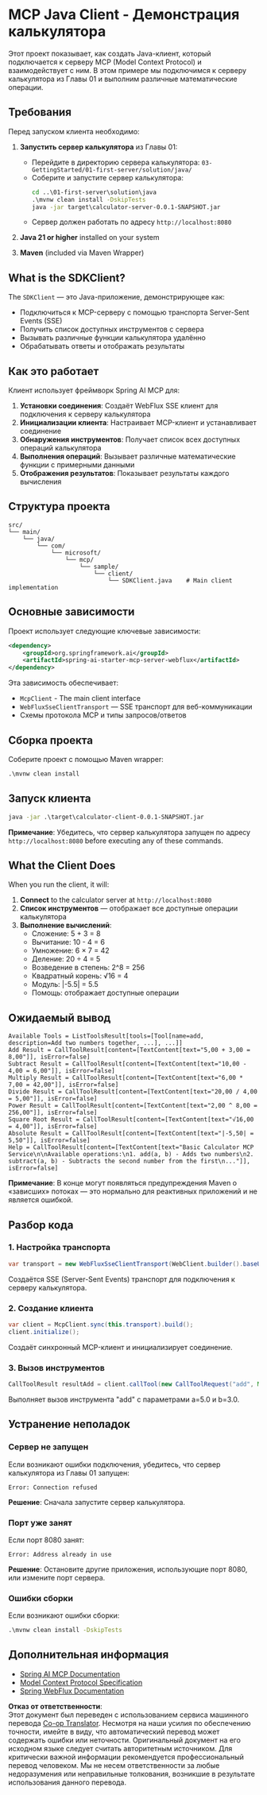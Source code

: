 <!--
CO_OP_TRANSLATOR_METADATA:
{
  "original_hash": "7074b9f4c8cd147c1c10f569d8508c82",
  "translation_date": "2025-06-11T13:04:08+00:00",
  "source_file": "03-GettingStarted/02-client/solution/java/README.md",
  "language_code": "ru"
}
-->
# MCP Java Client - Демонстрация калькулятора

Этот проект показывает, как создать Java-клиент, который подключается к серверу MCP (Model Context Protocol) и взаимодействует с ним. В этом примере мы подключимся к серверу калькулятора из Главы 01 и выполним различные математические операции.

## Требования

Перед запуском клиента необходимо:

1. **Запустить сервер калькулятора** из Главы 01:
   - Перейдите в директорию сервера калькулятора: `03-GettingStarted/01-first-server/solution/java/`
   - Соберите и запустите сервер калькулятора:
     ```cmd
     cd ..\01-first-server\solution\java
     .\mvnw clean install -DskipTests
     java -jar target\calculator-server-0.0.1-SNAPSHOT.jar
     ```
   - Сервер должен работать по адресу `http://localhost:8080`

2. **Java 21 or higher** installed on your system
3. **Maven** (included via Maven Wrapper)

## What is the SDKClient?

The `SDKClient` — это Java-приложение, демонстрирующее как:
- Подключиться к MCP-серверу с помощью транспорта Server-Sent Events (SSE)
- Получить список доступных инструментов с сервера
- Вызывать различные функции калькулятора удалённо
- Обрабатывать ответы и отображать результаты

## Как это работает

Клиент использует фреймворк Spring AI MCP для:

1. **Установки соединения**: Создаёт WebFlux SSE клиент для подключения к серверу калькулятора
2. **Инициализации клиента**: Настраивает MCP-клиент и устанавливает соединение
3. **Обнаружения инструментов**: Получает список всех доступных операций калькулятора
4. **Выполнения операций**: Вызывает различные математические функции с примерными данными
5. **Отображения результатов**: Показывает результаты каждого вычисления

## Структура проекта

```
src/
└── main/
    └── java/
        └── com/
            └── microsoft/
                └── mcp/
                    └── sample/
                        └── client/
                            └── SDKClient.java    # Main client implementation
```

## Основные зависимости

Проект использует следующие ключевые зависимости:

```xml
<dependency>
    <groupId>org.springframework.ai</groupId>
    <artifactId>spring-ai-starter-mcp-server-webflux</artifactId>
</dependency>
```

Эта зависимость обеспечивает:
- `McpClient` - The main client interface
- `WebFluxSseClientTransport` — SSE транспорт для веб-коммуникации
- Схемы протокола MCP и типы запросов/ответов

## Сборка проекта

Соберите проект с помощью Maven wrapper:

```cmd
.\mvnw clean install
```

## Запуск клиента

```cmd
java -jar .\target\calculator-client-0.0.1-SNAPSHOT.jar
```

**Примечание**: Убедитесь, что сервер калькулятора запущен по адресу `http://localhost:8080` before executing any of these commands.

## What the Client Does

When you run the client, it will:

1. **Connect** to the calculator server at `http://localhost:8080`
2. **Список инструментов** — отображает все доступные операции калькулятора
3. **Выполнение вычислений**:
   - Сложение: 5 + 3 = 8
   - Вычитание: 10 - 4 = 6
   - Умножение: 6 × 7 = 42
   - Деление: 20 ÷ 4 = 5
   - Возведение в степень: 2^8 = 256
   - Квадратный корень: √16 = 4
   - Модуль: |-5.5| = 5.5
   - Помощь: отображает доступные операции

## Ожидаемый вывод

```
Available Tools = ListToolsResult[tools=[Tool[name=add, description=Add two numbers together, ...], ...]]
Add Result = CallToolResult[content=[TextContent[text="5,00 + 3,00 = 8,00"]], isError=false]
Subtract Result = CallToolResult[content=[TextContent[text="10,00 - 4,00 = 6,00"]], isError=false]
Multiply Result = CallToolResult[content=[TextContent[text="6,00 * 7,00 = 42,00"]], isError=false]
Divide Result = CallToolResult[content=[TextContent[text="20,00 / 4,00 = 5,00"]], isError=false]
Power Result = CallToolResult[content=[TextContent[text="2,00 ^ 8,00 = 256,00"]], isError=false]
Square Root Result = CallToolResult[content=[TextContent[text="√16,00 = 4,00"]], isError=false]
Absolute Result = CallToolResult[content=[TextContent[text="|-5,50| = 5,50"]], isError=false]
Help = CallToolResult[content=[TextContent[text="Basic Calculator MCP Service\n\nAvailable operations:\n1. add(a, b) - Adds two numbers\n2. subtract(a, b) - Subtracts the second number from the first\n..."]], isError=false]
```

**Примечание**: В конце могут появляться предупреждения Maven о «зависших» потоках — это нормально для реактивных приложений и не является ошибкой.

## Разбор кода

### 1. Настройка транспорта
```java
var transport = new WebFluxSseClientTransport(WebClient.builder().baseUrl("http://localhost:8080"));
```
Создаётся SSE (Server-Sent Events) транспорт для подключения к серверу калькулятора.

### 2. Создание клиента
```java
var client = McpClient.sync(this.transport).build();
client.initialize();
```
Создаёт синхронный MCP-клиент и инициализирует соединение.

### 3. Вызов инструментов
```java
CallToolResult resultAdd = client.callTool(new CallToolRequest("add", Map.of("a", 5.0, "b", 3.0)));
```
Выполняет вызов инструмента "add" с параметрами a=5.0 и b=3.0.

## Устранение неполадок

### Сервер не запущен
Если возникают ошибки подключения, убедитесь, что сервер калькулятора из Главы 01 запущен:
```
Error: Connection refused
```
**Решение**: Сначала запустите сервер калькулятора.

### Порт уже занят
Если порт 8080 занят:
```
Error: Address already in use
```
**Решение**: Остановите другие приложения, использующие порт 8080, или измените порт сервера.

### Ошибки сборки
Если возникают ошибки сборки:
```cmd
.\mvnw clean install -DskipTests
```

## Дополнительная информация

- [Spring AI MCP Documentation](https://docs.spring.io/spring-ai/reference/api/mcp/)
- [Model Context Protocol Specification](https://modelcontextprotocol.io/)
- [Spring WebFlux Documentation](https://docs.spring.io/spring-framework/docs/current/reference/html/web-reactive.html)

**Отказ от ответственности**:  
Этот документ был переведен с использованием сервиса машинного перевода [Co-op Translator](https://github.com/Azure/co-op-translator). Несмотря на наши усилия по обеспечению точности, имейте в виду, что автоматический перевод может содержать ошибки или неточности. Оригинальный документ на его исходном языке следует считать авторитетным источником. Для критически важной информации рекомендуется профессиональный перевод человеком. Мы не несем ответственности за любые недоразумения или неправильные толкования, возникшие в результате использования данного перевода.